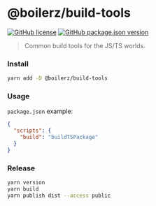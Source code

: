 # @boilerz/build-tools

[![GitHub license](https://img.shields.io/badge/license-MIT-blue.svg)](https://github.com/boilerz/build-tools/blob/master/LICENSE)
[![GitHub package.json version](https://img.shields.io/github/package-json/v/boilerz/build-tools)](https://www.npmjs.com/package/@boilerz/build-tools)

> Common build tools for the JS/TS worlds.

### Install

```bash
yarn add -D @boilerz/build-tools
```

### Usage

`package.json` example:

```json
{
  "scripts": {
    "build": "buildTSPackage"
  }
}
```

### Release

```bash
yarn version
yarn build
yarn publish dist --access public
```
